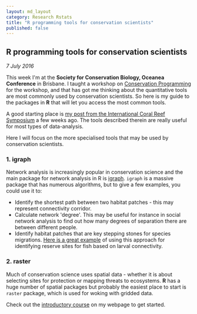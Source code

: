 ```yaml
---
layout: md_layout
category: Research Rstats
title: "R programming tools for conservation scientists"
published: false  
---
```


## R programming tools for conservation scientists

*7 July 2016*

This week I'm at the **Society for Conservation Biology, Oceanea Conference** in Brisbane. I taught a workshop on [Conservation Programming](/Rstats/conservation_R.html) for the workshop, and that has got me thinking about the quantitative tools are most commonly used by conservation scientists. So here is my guide to the packages in **R** that will let you access the most common tools.  

A good starting place is [my post from the International Coral Reef Symposium](http://www.seascapemodels.org/research%20rstats/2016/06/22/rstats-for-coral-reefs.html) a few weeks ago. The tools described therein are really useful for most types of data-analysis.  

Here I will focus on the more specialised tools that may be used by conservation scientists.  

### 1. igraph  

Network analysis is increasingly popular in conservation science and the main package for network analysis in R is [igraph](https://cran.r-project.org/web/packages/igraph/index.html).  `igraph` is a massive package that has numerous algorithms, but to give a few examples, you could use it to:  
* Identify the shortest path between two habitat patches - this may represent connectivity corridor.    
* Calculate network 'degree'. This may be useful for instance in social network analysis to find out how many degrees of separation there are between different people.  
* Identify habitat patches that are key stepping stones for species migrations. [Here is a great example](http://onlinelibrary.wiley.com/doi/10.1111/conl.12097/abstract) of using this approach for identifying reserve sites for fish based on larval connectivity.  


### 2. raster  

Much of conservation science uses spatial data - whether it is about selecting sites for protection or mapping threats to ecosystems.  **R** has a huge number of spatial packages but probably the easiest place to start is `raster` package, which is used for woking with gridded data.  

Check out the [introductory course](http://www.seascapemodels.org/rstats/rspatial/2015/06/22/R_Spatial_course.html) on my webpage to get started.  
